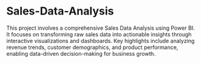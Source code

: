 # Sales-Data-Analysis
This project involves a comprehensive Sales Data Analysis using Power BI. It focuses on transforming raw sales data into actionable insights through interactive visualizations and dashboards. Key highlights include analyzing revenue trends, customer demographics, and product performance, enabling data-driven decision-making for business growth.
